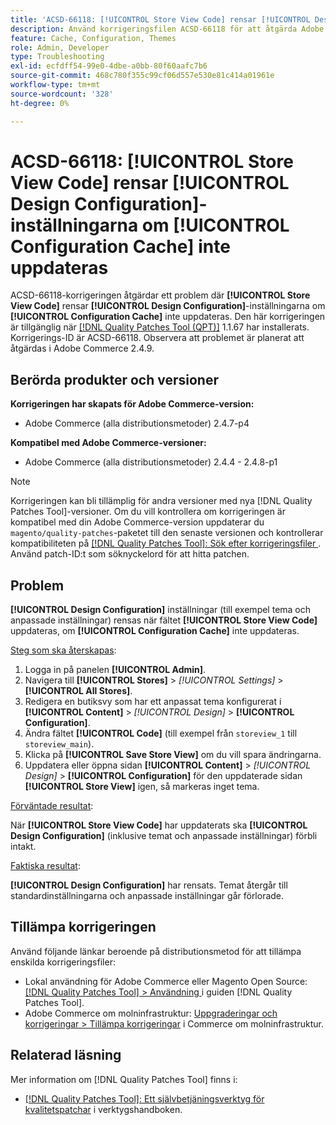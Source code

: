```yaml
---
title: 'ACSD-66118: [!UICONTROL Store View Code] rensar [!UICONTROL Design Configuration]-inställningarna om [!UICONTROL Configuration Cache] inte uppdateras'
description: Använd korrigeringsfilen ACSD-66118 för att åtgärda Adobe Commerce-problemet där uppdateringen av [!UICONTROL Store View Code] rensar [!UICONTROL Design Configuration] (temat och anpassade inställningar) om [!UICONTROL Configuration Cache] inte uppdateras korrekt.
feature: Cache, Configuration, Themes
role: Admin, Developer
type: Troubleshooting
exl-id: ecfdff54-99e0-4dbe-a0bb-80f60aafc7b6
source-git-commit: 468c780f355c99cf06d557e530e81c414a01961e
workflow-type: tm+mt
source-wordcount: '328'
ht-degree: 0%

---
```


# ACSD-66118: **[!UICONTROL Store View Code]** rensar **[!UICONTROL Design Configuration]**-inställningarna om **[!UICONTROL Configuration Cache]** inte uppdateras

ACSD-66118-korrigeringen åtgärdar ett problem där **[!UICONTROL Store View Code]** rensar **[!UICONTROL Design Configuration]**-inställningarna om **[!UICONTROL Configuration Cache]** inte uppdateras. Den här korrigeringen är tillgänglig när [[!DNL Quality Patches Tool (QPT)]](/help/tools/quality-patches-tool/quality-patches-tool-to-self-serve-quality-patches.md) 1.1.67 har installerats. Korrigerings-ID är ACSD-66118. Observera att problemet är planerat att åtgärdas i Adobe Commerce 2.4.9.

## Berörda produkter och versioner

**Korrigeringen har skapats för Adobe Commerce-version:**

* Adobe Commerce (alla distributionsmetoder) 2.4.7-p4

**Kompatibel med Adobe Commerce-versioner:**

* Adobe Commerce (alla distributionsmetoder) 2.4.4 - 2.4.8-p1

>[!NOTE]
>
>Korrigeringen kan bli tillämplig för andra versioner med nya [!DNL Quality Patches Tool]-versioner. Om du vill kontrollera om korrigeringen är kompatibel med din Adobe Commerce-version uppdaterar du `magento/quality-patches`-paketet till den senaste versionen och kontrollerar kompatibiliteten på [[!DNL Quality Patches Tool]: Sök efter korrigeringsfiler ](https://experienceleague.adobe.com/tools/commerce-quality-patches/index.html). Använd patch-ID:t som söknyckelord för att hitta patchen.

## Problem

**[!UICONTROL Design Configuration]** inställningar (till exempel tema och anpassade inställningar) rensas när fältet **[!UICONTROL Store View Code]** uppdateras, om **[!UICONTROL Configuration Cache]** inte uppdateras.

<u>Steg som ska återskapas</u>:

1. Logga in på panelen **[!UICONTROL Admin]**.
2. Navigera till **[!UICONTROL Stores]** > *[!UICONTROL Settings]* > **[!UICONTROL All Stores]**.
3. Redigera en butiksvy som har ett anpassat tema konfigurerat i **[!UICONTROL Content]** > *[!UICONTROL Design]* > **[!UICONTROL Configuration]**.
4. Ändra fältet **[!UICONTROL Code]** (till exempel från `storeview_1` till `storeview_main`).
5. Klicka på **[!UICONTROL Save Store View]** om du vill spara ändringarna.
6. Uppdatera eller öppna sidan **[!UICONTROL Content]** > *[!UICONTROL Design]* > **[!UICONTROL Configuration]** för den uppdaterade sidan **[!UICONTROL Store View]** igen, så markeras inget tema.

<u>Förväntade resultat</u>:

När **[!UICONTROL Store View Code]** har uppdaterats ska **[!UICONTROL Design Configuration]** (inklusive temat och anpassade inställningar) förbli intakt.

<u>Faktiska resultat</u>:

**[!UICONTROL Design Configuration]** har rensats. Temat återgår till standardinställningarna och anpassade inställningar går förlorade.

## Tillämpa korrigeringen

Använd följande länkar beroende på distributionsmetod för att tillämpa enskilda korrigeringsfiler:

* Lokal användning för Adobe Commerce eller Magento Open Source: [[!DNL Quality Patches Tool] > Användning ](/help/tools/quality-patches-tool/usage.md) i guiden [!DNL Quality Patches Tool].
* Adobe Commerce om molninfrastruktur: [Uppgraderingar och korrigeringar > Tillämpa korrigeringar](https://experienceleague.adobe.com/docs/commerce-cloud-service/user-guide/develop/upgrade/apply-patches.html) i Commerce om molninfrastruktur.

## Relaterad läsning

Mer information om [!DNL Quality Patches Tool] finns i:

* [[!DNL Quality Patches Tool]: Ett självbetjäningsverktyg för kvalitetspatchar](/help/tools/quality-patches-tool/quality-patches-tool-to-self-serve-quality-patches.md) i verktygshandboken.
